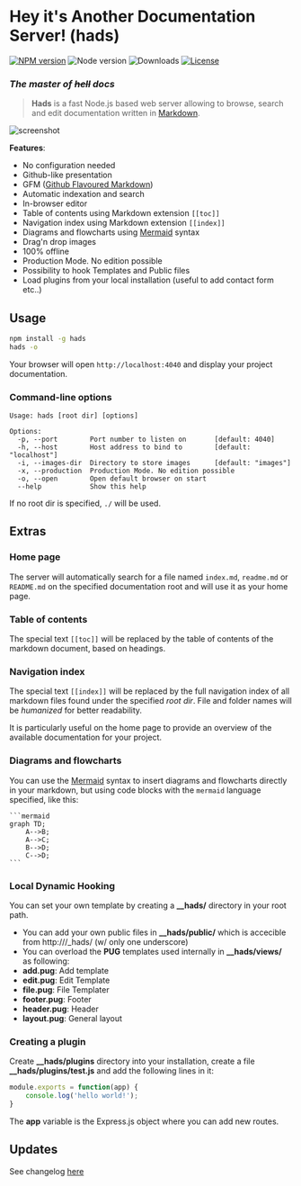 # Hey it's Another Documentation Server! (hads)

[![NPM version](https://img.shields.io/npm/v/hads.svg)](https://www.npmjs.com/package/hads)
![Node version](https://img.shields.io/node/v/hads.svg)
![Downloads](https://img.shields.io/npm/dm/hads.svg)
[![License](https://img.shields.io/npm/l/hads.svg)](LICENSE)

### *The master of ~~hell~~ docs*

> **Hads** is a fast Node.js based web server allowing to browse, search and edit documentation written in
[Markdown](http://daringfireball.net/projects/markdown/).

![screenshot](https://cloud.githubusercontent.com/assets/593151/24351859/afb0b958-12e7-11e7-8ad4-8655e6b3c1c1.png)

**Features**:

- No configuration needed
- Github-like presentation
- GFM ([Github Flavoured Markdown](https://guides.github.com/features/mastering-markdown/))
- Automatic indexation and search
- In-browser editor
- Table of contents using Markdown extension `[[toc]]`
- Navigation index using Markdown extension `[[index]]`
- Diagrams and flowcharts using [Mermaid](http://knsv.github.io/mermaid/) syntax
- Drag'n drop images
- 100% offline
- Production Mode. No edition possible
- Possibility to hook Templates and Public files
- Load plugins from your local installation (useful to add contact form etc..)

## Usage

```bash
npm install -g hads
hads -o
```

Your browser will open `http://localhost:4040` and display your project documentation.

### Command-line options

```
Usage: hads [root dir] [options]

Options:
  -p, --port        Port number to listen on       [default: 4040]
  -h, --host        Host address to bind to        [default: "localhost"]
  -i, --images-dir  Directory to store images      [default: "images"]
  -x, --production  Production Mode. No edition possible
  -o, --open        Open default browser on start
  --help            Show this help
```

If no root dir is specified, `./` will be used.

## Extras

### Home page

The server will automatically search for a file named `index.md`, `readme.md` or `README.md` on the specified
documentation root and will use it as your home page.

### Table of contents

The special text `[[toc]]` will be replaced by the table of contents of the markdown document, based on headings.

### Navigation index

The special text `[[index]]` will be replaced by the full navigation index of all markdown files found under the
specified *root dir*. File and folder names will be *humanized* for better readability.

It is particularly useful on the home page to provide an overview of the available documentation for your project.

### Diagrams and flowcharts

You can use the [Mermaid](http://knsv.github.io/mermaid/) syntax to insert diagrams and flowcharts directly in your
markdown, but using code blocks with the `mermaid` language specified, like this:


    ```mermaid
    graph TD;
        A-->B;
        A-->C;
        B-->D;
        C-->D;
    ```

### Local Dynamic Hooking

You can set your own template by creating a **__hads/** directory in your root path.

* You can add your own public files in **__hads/public/** which is accecible from http://<domain>/_hads/ (w/ only one underscore)
* You can overload the **PUG** templates used internally in **__hads/views/** as following:
 * **add.pug**: Add template
 * **edit.pug**: Edit Template
 * **file.pug**: File Templater
 * **footer.pug**: Footer
 * **header.pug**: Header
 * **layout.pug**: General layout

### Creating a plugin

Create **__hads/plugins** directory into your installation, create a file **__hads/plugins/test.js** and add the following lines in it:

```javascript
module.exports = function(app) {
	console.log('hello world!');
}
```

The **app** variable is the Express.js object where you can add new routes.

## Updates

See changelog [here](CHANGELOG)
